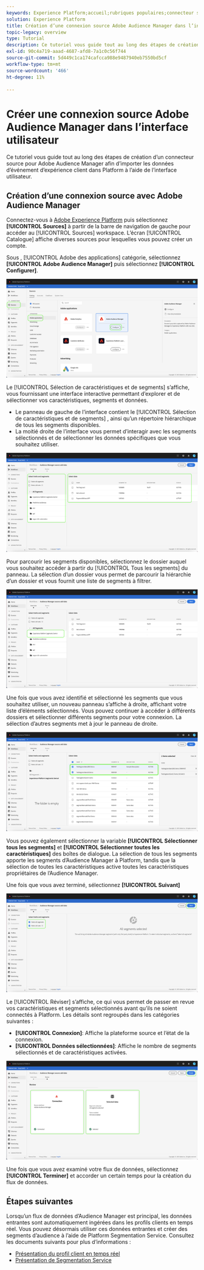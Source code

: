 ```yaml
---
keywords: Experience Platform;accueil;rubriques populaires;connecteur source Audience Manager;Audience Manager;connecteur audience manager
solution: Experience Platform
title: Création d’une connexion source Adobe Audience Manager dans l’interface utilisateur
topic-legacy: overview
type: Tutorial
description: Ce tutoriel vous guide tout au long des étapes de création d’un connecteur source pour Adobe Audience Manager afin d’importer les données d’événement d’expérience client dans Platform à l’aide de l’interface utilisateur.
exl-id: 90c4a719-aaad-4687-afd8-7a1c0c56f744
source-git-commit: 5d449c1ca174cafcca988e9487940eb7550bd5cf
workflow-type: tm+mt
source-wordcount: '466'
ht-degree: 11%

---
```


# Créer une connexion source Adobe Audience Manager dans l’interface utilisateur

Ce tutoriel vous guide tout au long des étapes de création d’un connecteur source pour Adobe Audience Manager afin d’importer les données d’événement d’expérience client dans Platform à l’aide de l’interface utilisateur.

## Création d’une connexion source avec Adobe Audience Manager

Connectez-vous à [Adobe Experience Platform](https://platform.adobe.com) puis sélectionnez **[!UICONTROL Sources]** à partir de la barre de navigation de gauche pour accéder au [!UICONTROL Sources] workspace. L’écran [!UICONTROL Catalogue] affiche diverses sources pour lesquelles vous pouvez créer un compte.

Sous , [!UICONTROL Adobe des applications] catégorie, sélectionnez **[!UICONTROL Adobe Audience Manager]** puis sélectionnez **[!UICONTROL Configurer]**.

![catalogue](../../../../images/tutorials/create/aam/catalog.png)

Le [!UICONTROL Sélection de caractéristiques et de segments] s’affiche, vous fournissant une interface interactive permettant d’explorer et de sélectionner vos caractéristiques, segments et données.

* Le panneau de gauche de l’interface contient le [!UICONTROL Sélection de caractéristiques et de segments] , ainsi qu’un répertoire hiérarchique de tous les segments disponibles.
* La moitié droite de l’interface vous permet d’interagir avec les segments sélectionnés et de sélectionner les données spécifiques que vous souhaitez utiliser.

![add-data](../../../../images/tutorials/create/aam/add-data.png)

Pour parcourir les segments disponibles, sélectionnez le dossier auquel vous souhaitez accéder à partir du [!UICONTROL Tous les segments] du panneau. La sélection d’un dossier vous permet de parcourir la hiérarchie d’un dossier et vous fournit une liste de segments à filtrer.

![segment-folder](../../../../images/tutorials/create/aam/segment-folder.png)

Une fois que vous avez identifié et sélectionné les segments que vous souhaitez utiliser, un nouveau panneau s’affiche à droite, affichant votre liste d’éléments sélectionnés. Vous pouvez continuer à accéder à différents dossiers et sélectionner différents segments pour votre connexion. La sélection d’autres segments met à jour le panneau de droite.

![select-data](../../../../images/tutorials/create/aam/select-data.png)

Vous pouvez également sélectionner la variable **[!UICONTROL Sélectionner tous les segments]** et **[!UICONTROL Sélectionner toutes les caractéristiques]** des boîtes de dialogue. La sélection de tous les segments apporte les segments d’Audience Manager à Platform, tandis que la sélection de toutes les caractéristiques active toutes les caractéristiques propriétaires de l’Audience Manager.

Une fois que vous avez terminé, sélectionnez **[!UICONTROL Suivant]**

![tous les segments](../../../../images/tutorials/create/aam/all-segments.png)

Le [!UICONTROL Réviser] s’affiche, ce qui vous permet de passer en revue vos caractéristiques et segments sélectionnés avant qu’ils ne soient connectés à Platform. Les détails sont regroupés dans les catégories suivantes :

* **[!UICONTROL Connexion]**: Affiche la plateforme source et l’état de la connexion.
* **[!UICONTROL Données sélectionnées]**: Affiche le nombre de segments sélectionnés et de caractéristiques activées.

![review](../../../../images/tutorials/create/aam/review.png)

Une fois que vous avez examiné votre flux de données, sélectionnez **[!UICONTROL Terminer]** et accorder un certain temps pour la création du flux de données.

## Étapes suivantes

Lorsqu’un flux de données d’Audience Manager est principal, les données entrantes sont automatiquement ingérées dans les profils clients en temps réel. Vous pouvez désormais utiliser ces données entrantes et créer des segments d’audience à l’aide de Platform Segmentation Service. Consultez les documents suivants pour plus d’informations :

* [Présentation du profil client en temps réel](../../../../../profile/home.md)
* [Présentation de Segmentation Service](../../../../../segmentation/home.md)
